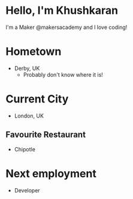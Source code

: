 # Hello, I'm Khushkaran
I'm a Maker @makersacademy and I love coding!

# Hometown
* Derby, UK
	* Probably don't know where it is!

# Current City
* London, UK

## Favourite Restaurant
* Chipotle

# Next employment
* Developer